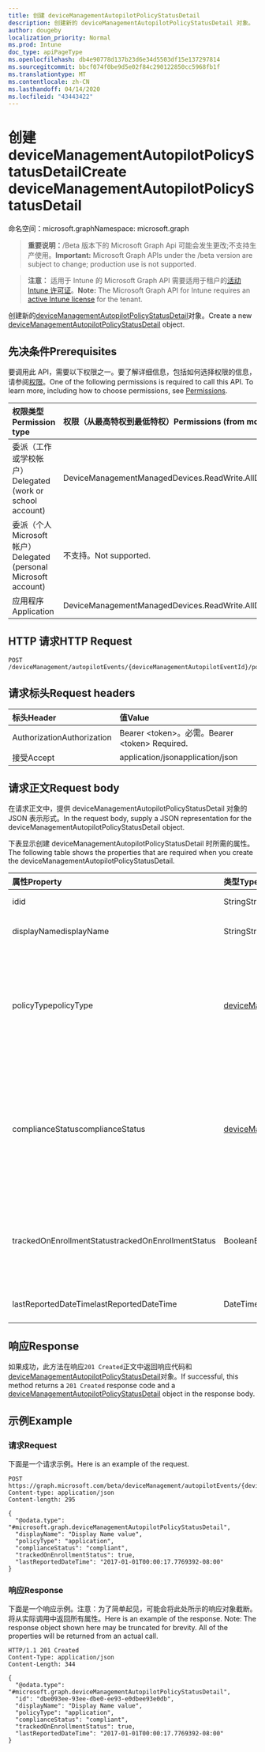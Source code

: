 ```yaml
---
title: 创建 deviceManagementAutopilotPolicyStatusDetail
description: 创建新的 deviceManagementAutopilotPolicyStatusDetail 对象。
author: dougeby
localization_priority: Normal
ms.prod: Intune
doc_type: apiPageType
ms.openlocfilehash: db4e90778d137b23d6e34d5503df15e137297814
ms.sourcegitcommit: bbcf074f0be9d5e02f84c290122850cc5968fb1f
ms.translationtype: MT
ms.contentlocale: zh-CN
ms.lasthandoff: 04/14/2020
ms.locfileid: "43443422"
---
```

# <a name="create-devicemanagementautopilotpolicystatusdetail"></a><span data-ttu-id="8ae49-103">创建 deviceManagementAutopilotPolicyStatusDetail</span><span class="sxs-lookup"><span data-stu-id="8ae49-103">Create deviceManagementAutopilotPolicyStatusDetail</span></span>

<span data-ttu-id="8ae49-104">命名空间：microsoft.graph</span><span class="sxs-lookup"><span data-stu-id="8ae49-104">Namespace: microsoft.graph</span></span>

> <span data-ttu-id="8ae49-105">**重要说明：**/Beta 版本下的 Microsoft Graph Api 可能会发生更改;不支持生产使用。</span><span class="sxs-lookup"><span data-stu-id="8ae49-105">**Important:** Microsoft Graph APIs under the /beta version are subject to change; production use is not supported.</span></span>

> <span data-ttu-id="8ae49-106">**注意：** 适用于 Intune 的 Microsoft Graph API 需要适用于租户的[活动 Intune 许可证](https://go.microsoft.com/fwlink/?linkid=839381)。</span><span class="sxs-lookup"><span data-stu-id="8ae49-106">**Note:** The Microsoft Graph API for Intune requires an [active Intune license](https://go.microsoft.com/fwlink/?linkid=839381) for the tenant.</span></span>

<span data-ttu-id="8ae49-107">创建新的[deviceManagementAutopilotPolicyStatusDetail](../resources/intune-troubleshooting-devicemanagementautopilotpolicystatusdetail.md)对象。</span><span class="sxs-lookup"><span data-stu-id="8ae49-107">Create a new [deviceManagementAutopilotPolicyStatusDetail](../resources/intune-troubleshooting-devicemanagementautopilotpolicystatusdetail.md) object.</span></span>

## <a name="prerequisites"></a><span data-ttu-id="8ae49-108">先决条件</span><span class="sxs-lookup"><span data-stu-id="8ae49-108">Prerequisites</span></span>
<span data-ttu-id="8ae49-p101">要调用此 API，需要以下权限之一。要了解详细信息，包括如何选择权限的信息，请参阅[权限](/graph/permissions-reference)。</span><span class="sxs-lookup"><span data-stu-id="8ae49-p101">One of the following permissions is required to call this API. To learn more, including how to choose permissions, see [Permissions](/graph/permissions-reference).</span></span>

|<span data-ttu-id="8ae49-111">权限类型</span><span class="sxs-lookup"><span data-stu-id="8ae49-111">Permission type</span></span>|<span data-ttu-id="8ae49-112">权限（从最高特权到最低特权）</span><span class="sxs-lookup"><span data-stu-id="8ae49-112">Permissions (from most to least privileged)</span></span>|
|:---|:---|
|<span data-ttu-id="8ae49-113">委派（工作或学校帐户）</span><span class="sxs-lookup"><span data-stu-id="8ae49-113">Delegated (work or school account)</span></span>|<span data-ttu-id="8ae49-114">DeviceManagementManagedDevices.ReadWrite.All</span><span class="sxs-lookup"><span data-stu-id="8ae49-114">DeviceManagementManagedDevices.ReadWrite.All</span></span>|
|<span data-ttu-id="8ae49-115">委派（个人 Microsoft 帐户）</span><span class="sxs-lookup"><span data-stu-id="8ae49-115">Delegated (personal Microsoft account)</span></span>|<span data-ttu-id="8ae49-116">不支持。</span><span class="sxs-lookup"><span data-stu-id="8ae49-116">Not supported.</span></span>|
|<span data-ttu-id="8ae49-117">应用程序</span><span class="sxs-lookup"><span data-stu-id="8ae49-117">Application</span></span>|<span data-ttu-id="8ae49-118">DeviceManagementManagedDevices.ReadWrite.All</span><span class="sxs-lookup"><span data-stu-id="8ae49-118">DeviceManagementManagedDevices.ReadWrite.All</span></span>|

## <a name="http-request"></a><span data-ttu-id="8ae49-119">HTTP 请求</span><span class="sxs-lookup"><span data-stu-id="8ae49-119">HTTP Request</span></span>
<!-- {
  "blockType": "ignored"
}
-->
``` http
POST /deviceManagement/autopilotEvents/{deviceManagementAutopilotEventId}/policyStatusDetails
```

## <a name="request-headers"></a><span data-ttu-id="8ae49-120">请求标头</span><span class="sxs-lookup"><span data-stu-id="8ae49-120">Request headers</span></span>
|<span data-ttu-id="8ae49-121">标头</span><span class="sxs-lookup"><span data-stu-id="8ae49-121">Header</span></span>|<span data-ttu-id="8ae49-122">值</span><span class="sxs-lookup"><span data-stu-id="8ae49-122">Value</span></span>|
|:---|:---|
|<span data-ttu-id="8ae49-123">Authorization</span><span class="sxs-lookup"><span data-stu-id="8ae49-123">Authorization</span></span>|<span data-ttu-id="8ae49-124">Bearer &lt;token&gt;。必需。</span><span class="sxs-lookup"><span data-stu-id="8ae49-124">Bearer &lt;token&gt; Required.</span></span>|
|<span data-ttu-id="8ae49-125">接受</span><span class="sxs-lookup"><span data-stu-id="8ae49-125">Accept</span></span>|<span data-ttu-id="8ae49-126">application/json</span><span class="sxs-lookup"><span data-stu-id="8ae49-126">application/json</span></span>|

## <a name="request-body"></a><span data-ttu-id="8ae49-127">请求正文</span><span class="sxs-lookup"><span data-stu-id="8ae49-127">Request body</span></span>
<span data-ttu-id="8ae49-128">在请求正文中，提供 deviceManagementAutopilotPolicyStatusDetail 对象的 JSON 表示形式。</span><span class="sxs-lookup"><span data-stu-id="8ae49-128">In the request body, supply a JSON representation for the deviceManagementAutopilotPolicyStatusDetail object.</span></span>

<span data-ttu-id="8ae49-129">下表显示创建 deviceManagementAutopilotPolicyStatusDetail 时所需的属性。</span><span class="sxs-lookup"><span data-stu-id="8ae49-129">The following table shows the properties that are required when you create the deviceManagementAutopilotPolicyStatusDetail.</span></span>

|<span data-ttu-id="8ae49-130">属性</span><span class="sxs-lookup"><span data-stu-id="8ae49-130">Property</span></span>|<span data-ttu-id="8ae49-131">类型</span><span class="sxs-lookup"><span data-stu-id="8ae49-131">Type</span></span>|<span data-ttu-id="8ae49-132">说明</span><span class="sxs-lookup"><span data-stu-id="8ae49-132">Description</span></span>|
|:---|:---|:---|
|<span data-ttu-id="8ae49-133">id</span><span class="sxs-lookup"><span data-stu-id="8ae49-133">id</span></span>|<span data-ttu-id="8ae49-134">String</span><span class="sxs-lookup"><span data-stu-id="8ae49-134">String</span></span>|<span data-ttu-id="8ae49-135">对象的 UUID</span><span class="sxs-lookup"><span data-stu-id="8ae49-135">UUID for the object</span></span>|
|<span data-ttu-id="8ae49-136">displayName</span><span class="sxs-lookup"><span data-stu-id="8ae49-136">displayName</span></span>|<span data-ttu-id="8ae49-137">String</span><span class="sxs-lookup"><span data-stu-id="8ae49-137">String</span></span>|<span data-ttu-id="8ae49-138">策略的友好名称。</span><span class="sxs-lookup"><span data-stu-id="8ae49-138">The friendly name of the policy.</span></span>|
|<span data-ttu-id="8ae49-139">policyType</span><span class="sxs-lookup"><span data-stu-id="8ae49-139">policyType</span></span>|[<span data-ttu-id="8ae49-140">deviceManagementAutopilotPolicyType</span><span class="sxs-lookup"><span data-stu-id="8ae49-140">deviceManagementAutopilotPolicyType</span></span>](../resources/intune-troubleshooting-devicemanagementautopilotpolicytype.md)|<span data-ttu-id="8ae49-141">策略的类型。</span><span class="sxs-lookup"><span data-stu-id="8ae49-141">The type of policy.</span></span> <span data-ttu-id="8ae49-142">可取值为：`unknown`、`application`、`appModel`、`configurationPolicy`。</span><span class="sxs-lookup"><span data-stu-id="8ae49-142">Possible values are: `unknown`, `application`, `appModel`, `configurationPolicy`.</span></span>|
|<span data-ttu-id="8ae49-143">complianceStatus</span><span class="sxs-lookup"><span data-stu-id="8ae49-143">complianceStatus</span></span>|[<span data-ttu-id="8ae49-144">deviceManagementAutopilotPolicyComplianceStatus</span><span class="sxs-lookup"><span data-stu-id="8ae49-144">deviceManagementAutopilotPolicyComplianceStatus</span></span>](../resources/intune-troubleshooting-devicemanagementautopilotpolicycompliancestatus.md)|<span data-ttu-id="8ae49-145">策略合规性状态。</span><span class="sxs-lookup"><span data-stu-id="8ae49-145">The policy compliance status.</span></span> <span data-ttu-id="8ae49-146">可取值为：`unknown`、`compliant`、`installed`、`notCompliant`、`notInstalled`、`error`。</span><span class="sxs-lookup"><span data-stu-id="8ae49-146">Possible values are: `unknown`, `compliant`, `installed`, `notCompliant`, `notInstalled`, `error`.</span></span>|
|<span data-ttu-id="8ae49-147">trackedOnEnrollmentStatus</span><span class="sxs-lookup"><span data-stu-id="8ae49-147">trackedOnEnrollmentStatus</span></span>|<span data-ttu-id="8ae49-148">Boolean</span><span class="sxs-lookup"><span data-stu-id="8ae49-148">Boolean</span></span>|<span data-ttu-id="8ae49-149">指示是否已将此 prolicy 作为 autopilot 引导注册同步会话的一部分进行跟踪</span><span class="sxs-lookup"><span data-stu-id="8ae49-149">Indicates if this prolicy was tracked as part of the autopilot bootstrap enrollment sync session</span></span>|
|<span data-ttu-id="8ae49-150">lastReportedDateTime</span><span class="sxs-lookup"><span data-stu-id="8ae49-150">lastReportedDateTime</span></span>|<span data-ttu-id="8ae49-151">DateTimeOffset</span><span class="sxs-lookup"><span data-stu-id="8ae49-151">DateTimeOffset</span></span>|<span data-ttu-id="8ae49-152">报告的策略状态的时间戳</span><span class="sxs-lookup"><span data-stu-id="8ae49-152">Timestamp of the reported policy status</span></span>|



## <a name="response"></a><span data-ttu-id="8ae49-153">响应</span><span class="sxs-lookup"><span data-stu-id="8ae49-153">Response</span></span>
<span data-ttu-id="8ae49-154">如果成功，此方法在响应`201 Created`正文中返回响应代码和[deviceManagementAutopilotPolicyStatusDetail](../resources/intune-troubleshooting-devicemanagementautopilotpolicystatusdetail.md)对象。</span><span class="sxs-lookup"><span data-stu-id="8ae49-154">If successful, this method returns a `201 Created` response code and a [deviceManagementAutopilotPolicyStatusDetail](../resources/intune-troubleshooting-devicemanagementautopilotpolicystatusdetail.md) object in the response body.</span></span>

## <a name="example"></a><span data-ttu-id="8ae49-155">示例</span><span class="sxs-lookup"><span data-stu-id="8ae49-155">Example</span></span>

### <a name="request"></a><span data-ttu-id="8ae49-156">请求</span><span class="sxs-lookup"><span data-stu-id="8ae49-156">Request</span></span>
<span data-ttu-id="8ae49-157">下面是一个请求示例。</span><span class="sxs-lookup"><span data-stu-id="8ae49-157">Here is an example of the request.</span></span>
``` http
POST https://graph.microsoft.com/beta/deviceManagement/autopilotEvents/{deviceManagementAutopilotEventId}/policyStatusDetails
Content-type: application/json
Content-length: 295

{
  "@odata.type": "#microsoft.graph.deviceManagementAutopilotPolicyStatusDetail",
  "displayName": "Display Name value",
  "policyType": "application",
  "complianceStatus": "compliant",
  "trackedOnEnrollmentStatus": true,
  "lastReportedDateTime": "2017-01-01T00:00:17.7769392-08:00"
}
```

### <a name="response"></a><span data-ttu-id="8ae49-158">响应</span><span class="sxs-lookup"><span data-stu-id="8ae49-158">Response</span></span>
<span data-ttu-id="8ae49-p104">下面是一个响应示例。注意：为了简单起见，可能会将此处所示的响应对象截断。将从实际调用中返回所有属性。</span><span class="sxs-lookup"><span data-stu-id="8ae49-p104">Here is an example of the response. Note: The response object shown here may be truncated for brevity. All of the properties will be returned from an actual call.</span></span>
``` http
HTTP/1.1 201 Created
Content-Type: application/json
Content-Length: 344

{
  "@odata.type": "#microsoft.graph.deviceManagementAutopilotPolicyStatusDetail",
  "id": "dbe093ee-93ee-dbe0-ee93-e0dbee93e0db",
  "displayName": "Display Name value",
  "policyType": "application",
  "complianceStatus": "compliant",
  "trackedOnEnrollmentStatus": true,
  "lastReportedDateTime": "2017-01-01T00:00:17.7769392-08:00"
}
```



